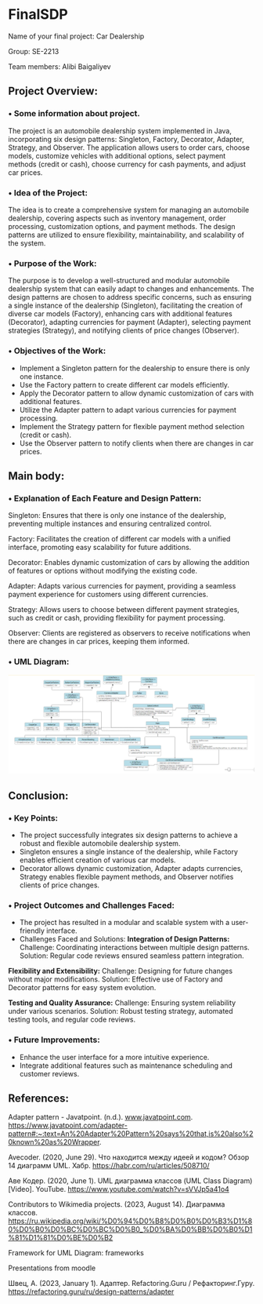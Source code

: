 # FinalSDP
Name of your final project: Car Dealership

Group: SE-2213

Team members: Alibi Baigaliyev

## Project Overview:

### • Some information about project. 

The project is an automobile dealership system implemented in Java, incorporating six design patterns: Singleton, Factory, Decorator, Adapter, Strategy, and Observer. The application allows users to order cars, choose models, customize vehicles with additional options, select payment methods (credit or cash), choose currency for cash payments, and adjust car prices.

### • Idea of the Project:

The idea is to create a comprehensive system for managing an automobile dealership, covering aspects such as inventory management, order processing, customization options, and payment methods. The design patterns are utilized to ensure flexibility, maintainability, and scalability of the system.

### • Purpose of the Work: 

The purpose is to develop a well-structured and modular automobile dealership system that can easily adapt to changes and enhancements. The design patterns are chosen to address specific concerns, such as ensuring a single instance of the dealership (Singleton), facilitating the creation of diverse car models (Factory), enhancing cars with additional features (Decorator), adapting currencies for payment (Adapter), selecting payment strategies (Strategy), and notifying clients of price changes (Observer).

### • Objectives of the Work:
- Implement a Singleton pattern for the dealership to ensure there is only one instance.
- Use the Factory pattern to create different car models efficiently.
- Apply the Decorator pattern to allow dynamic customization of cars with additional features.
- Utilize the Adapter pattern to adapt various currencies for payment processing.
- Implement the Strategy pattern for flexible payment method selection (credit or cash).
- Use the Observer pattern to notify clients when there are changes in car prices.
  
## Main body:

### • Explanation of Each Feature and Design Pattern:

Singleton:
Ensures that there is only one instance of the dealership, preventing multiple instances and ensuring centralized control.

Factory:
Facilitates the creation of different car models with a unified interface, promoting easy scalability for future additions.

Decorator:
Enables dynamic customization of cars by allowing the addition of features or options without modifying the existing code.

Adapter:
Adapts various currencies for payment, providing a seamless payment experience for customers using different currencies.

Strategy:
Allows users to choose between different payment strategies, such as credit or cash, providing flexibility for payment processing.

Observer:
Clients are registered as observers to receive notifications when there are changes in car prices, keeping them informed.

### • UML Diagram:

![UMLDiagram](UMLdiagram.png)

## Conclusion:

### • Key Points:

- The project successfully integrates six design patterns to achieve a robust and flexible automobile dealership system.
- Singleton ensures a single instance of the dealership, while Factory enables efficient creation of various car models.
- Decorator allows dynamic customization, Adapter adapts currencies, Strategy enables flexible payment methods, and Observer notifies clients of price changes.

### • Project Outcomes and Challenges Faced:

- The project has resulted in a modular and scalable system with a user-friendly interface.
- Challenges Faced and Solutions:
**Integration of Design Patterns:**
Challenge: Coordinating interactions between multiple design patterns.
Solution: Regular code reviews ensured seamless pattern integration.

**Flexibility and Extensibility:**
Challenge: Designing for future changes without major modifications.
Solution: Effective use of Factory and Decorator patterns for easy system evolution.

**Testing and Quality Assurance:**
Challenge: Ensuring system reliability under various scenarios.
Solution: Robust testing strategy, automated testing tools, and regular code reviews.

### • Future Improvements:

- Enhance the user interface for a more intuitive experience.
- Integrate additional features such as maintenance scheduling and customer reviews.

## References:

Adapter pattern - Javatpoint. (n.d.). www.javatpoint.com. https://www.javatpoint.com/adapter-pattern#:~:text=An%20Adapter%20Pattern%20says%20that,is%20also%20known%20as%20Wrapper.

Avecoder. (2020, June 29). Что находится между идеей и кодом? Обзор 14 диаграмм UML. Хабр. https://habr.com/ru/articles/508710/

Аве Кодер. (2020, June 1). UML диаграмма классов (UML Class Diagram) [Video]. YouTube. https://www.youtube.com/watch?v=sVVJp5a41o4

Contributors to Wikimedia projects. (2023, August 14). Диаграмма классов. https://ru.wikipedia.org/wiki/%D0%94%D0%B8%D0%B0%D0%B3%D1%80%D0%B0%D0%BC%D0%BC%D0%B0_%D0%BA%D0%BB%D0%B0%D1%81%D1%81%D0%BE%D0%B2

Framework for UML Diagram: frameworks

Presentations from moodle

Швец, А. (2023, January 1). Адаптер. Refactoring.Guru / Рефакторинг.Гуру. https://refactoring.guru/ru/design-patterns/adapter
